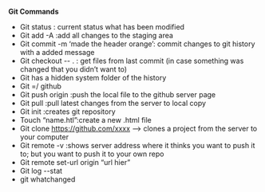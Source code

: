 **Git Commands**

- Git status : current status what has been modified
- Git add -A :add all changes to the staging area
- Git commit -m ‘made the header orange’: commit changes to git history with a added message
- Git checkout -- . : get files from last commit (in case something was changed that you didn’t want to)
- Git has a hidden system folder of the history
- Git =/ github
- Git push origin  :push the local file to the github server page
- Git pull :pull latest changes from the server to local copy
- Git init :creates git repository
- Touch “name.htl”:create a new .html file
- Git clone https://github.com/xxxx --> clones a project from the server to your computer
- Git remote -v :shows server address where it thinks you want to push it to; but you want to push it to your own repo
- Git remote set-url origin “url hier” 
- Git log --stat
- git whatchanged

